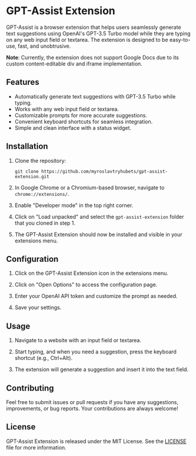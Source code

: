 GPT-Assist Extension
====================

GPT-Assist is a browser extension that helps users seamlessly generate text suggestions using OpenAI's GPT-3.5 Turbo model while they are typing on any web input field or textarea. The extension is designed to be easy-to-use, fast, and unobtrusive.

**Note**: Currently, the extension does not support Google Docs due to its custom content-editable div and iframe implementation.

Features
--------

*   Automatically generate text suggestions with GPT-3.5 Turbo while typing.
*   Works with any web input field or textarea.
*   Customizable prompts for more accurate suggestions.
*   Convenient keyboard shortcuts for seamless integration.
*   Simple and clean interface with a status widget.

Installation
------------

1.  Clone the repository:

    `git clone https://github.com/myroslavtryhubets/gpt-assist-extension.git`
    
2.  In Google Chrome or a Chromium-based browser, navigate to `chrome://extensions/`.
    
3.  Enable "Developer mode" in the top right corner.
    
4.  Click on "Load unpacked" and select the `gpt-assist-extension` folder that you cloned in step 1.
    
5.  The GPT-Assist Extension should now be installed and visible in your extensions menu.
    

Configuration
-------------

1.  Click on the GPT-Assist Extension icon in the extensions menu.
    
2.  Click on "Open Options" to access the configuration page.
    
3.  Enter your OpenAI API token and customize the prompt as needed.
    
4.  Save your settings.
    

Usage
-----

1.  Navigate to a website with an input field or textarea.
    
2.  Start typing, and when you need a suggestion, press the keyboard shortcut (e.g., Ctrl+Alt).
    
3.  The extension will generate a suggestion and insert it into the text field.
    

Contributing
------------

Feel free to submit issues or pull requests if you have any suggestions, improvements, or bug reports. Your contributions are always welcome!

License
-------

GPT-Assist Extension is released under the MIT License. See the [LICENSE](LICENSE) file for more information.
